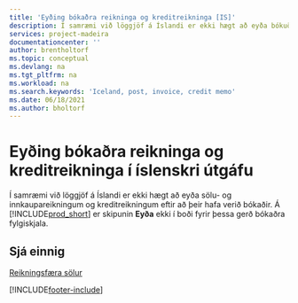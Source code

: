 ```yaml
---
title: 'Eyðing bókaðra reikninga og kreditreikninga [IS]'
description: Í samræmi við löggjöf á Íslandi er ekki hægt að eyða bókuðum sölu- og innkaupareikningum og kreditreikningum.
services: project-madeira
documentationcenter: ''
author: brentholtorf
ms.topic: conceptual
ms.devlang: na
ms.tgt_pltfrm: na
ms.workload: na
ms.search.keywords: 'Iceland, post, invoice, credit memo'
ms.date: 06/18/2021
ms.author: bholtorf
---
```

# Eyðing bókaðra reikninga og kreditreikninga í íslenskri útgáfu
Í samræmi við löggjöf á Íslandi er ekki hægt að eyða sölu- og innkaupareikningum og kreditreikningum eftir að þeir hafa verið bókaðir. Á [!INCLUDE[prod_short](../../includes/prod_short.md)] er skipunin **Eyða** ekki í boði fyrir þessa gerð bókaðra fylgiskjala.

## Sjá einnig  
[Reikningsfæra sölur](../../sales-how-invoice-sales.md)


[!INCLUDE[footer-include](../../includes/footer-banner.md)]